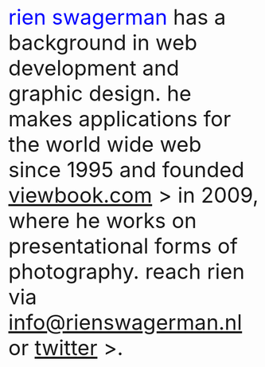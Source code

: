 <style>
  article {
    max-width: 1200px;
    word-wrap: normal;
  }
  .about {
    font-size: 3em;
    text-align: left;
  }
  .accent { color: rgb(0,	0, 255);	} /* yellow #FFE00F; color sounds rgb(238,	116, 5); */
</style>

<div class="sketches about">
  <span class="accent">rien swagerman</span> has a background in web development and graphic design. he makes applications for the world wide web since 1995 and founded <a href="https://viewbook.com" target="_blank">viewbook.com</a> > in 2009, where he works on presentational forms of photography. reach rien via <span class="yellow"><a href="mailto:info@rienswagerman.nl">info@rienswagerman.nl</a></span> or <a href="https://twitter.com/rienswagerman">twitter</a> >.</span>
</div>

